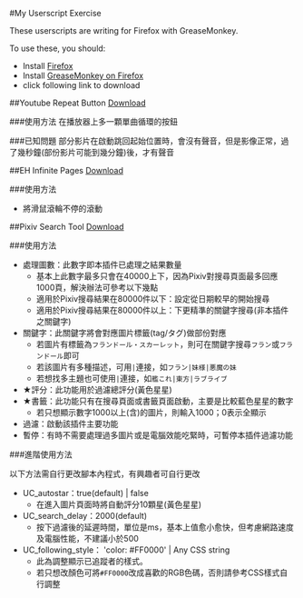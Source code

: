 #My Userscript Exercise

These userscripts are writing for Firefox with GreaseMonkey.

To use these, you should:
- Install [Firefox](https://www.mozilla.org/en-US/firefox/all/)
- Install [GreaseMonkey on Firefox](https://addons.mozilla.org/zh-tw/firefox/addon/greasemonkey/)
- click following link to download

##Youtube Repeat Button
[Download](https://github.com/FlandreDaisuki/Userscript-Exercise/raw/master/YoutubeRepeatButton.user.js)

###使用方法
在播放器上多一顆單曲循環的按鈕

###已知問題
部分影片在啟動跳回起始位置時，會沒有聲音，但是影像正常，過了幾秒鐘(部份影片可能到幾分鐘)後，才有聲音

##EH Infinite Pages
[Download](https://github.com/FlandreDaisuki/Userscript-Exercise/raw/master/EHInfinitePages.user.js)

###使用方法
- 將滑鼠滾輪不停的滾動

##Pixiv Search Tool
[Download](https://github.com/FlandreDaisuki/Userscript-Exercise/raw/master/PixivSearchTool.user.js)

###使用方法

- 處理圖數：此數字即本插件已處理之結果數量
  - 基本上此數字最多只會在40000上下，因為Pixiv對搜尋頁面最多回應1000頁，解決辦法可參考以下幾點
  - 適用於Pixiv搜尋結果在80000件以下：設定從日期較早的開始搜尋
  - 適用於Pixiv搜尋結果在80000件以上：下更精準的關鍵字搜尋(非本插件之關鍵字)
- 關鍵字：此關鍵字將會對應圖片標籤(tag/タグ)做部份對應
  - 若圖片有標籤為``フランドール・スカーレット``，則可在關鍵字搜尋``フラン``或``フランドール``即可
  - 若該圖片有多種描述，可用``|``連接，如``フラン|妹様|悪魔の妹``
  - 若想找多主題也可使用``|``連接，如``艦これ|東方|ラブライブ``
- ★評分：此功能用於過濾總評分(黃色星星)
- ★書籤：此功能只有在搜尋頁面或書籤頁面啟動，主要是比較藍色星星的數字
  - 若只想顯示數字1000以上(含)的圖片，則輸入1000；0表示全顯示
- 過濾：啟動該插件主要功能
- 暫停：有時不需要處理過多圖片或是電腦效能吃緊時，可暫停本插件過濾功能

###進階使用方法

以下方法需自行更改腳本內程式，有興趣者可自行更改

- UC_autostar：true(default) | false
  - 在進入圖片頁面時將自動評分10顆星(黃色星星)
- UC_search_delay：2000(default)
  - 按下過濾後的延遲時間，單位是ms，基本上值愈小愈快，但考慮網路速度及電腦性能，不建議小於500
- UC_following_style： 'color: #FF0000' | Any CSS string
  - 此為調整顯示已追蹤者的樣式。
  - 若只想改顏色可將``#FF0000``改成喜歡的RGB色碼，否則請參考CSS樣式自行調整
